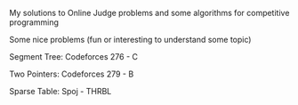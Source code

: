My solutions to Online Judge problems and some algorithms for competitive programming


Some nice problems (fun or interesting to understand some topic)


Segment Tree:
    Codeforces 276 - C
    
Two Pointers:
    Codeforces 279 - B
    
Sparse Table:
    Spoj - THRBL
